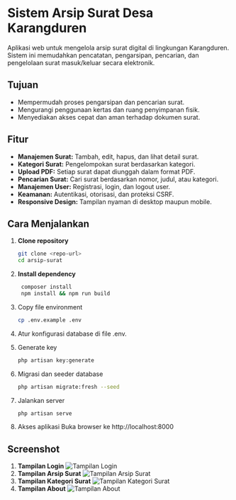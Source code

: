 # Sistem Arsip Surat Desa Karangduren

Aplikasi web untuk mengelola arsip surat digital di lingkungan Karangduren. Sistem ini memudahkan pencatatan, pengarsipan, pencarian, dan pengelolaan surat masuk/keluar secara elektronik.

## Tujuan

- Mempermudah proses pengarsipan dan pencarian surat.
- Mengurangi penggunaan kertas dan ruang penyimpanan fisik.
- Menyediakan akses cepat dan aman terhadap dokumen surat.

## Fitur

- **Manajemen Surat:** Tambah, edit, hapus, dan lihat detail surat.
- **Kategori Surat:** Pengelompokan surat berdasarkan kategori.
- **Upload PDF:** Setiap surat dapat diunggah dalam format PDF.
- **Pencarian Surat:** Cari surat berdasarkan nomor, judul, atau kategori.
- **Manajemen User:** Registrasi, login, dan logout user.
- **Keamanan:** Autentikasi, otorisasi, dan proteksi CSRF.
- **Responsive Design:** Tampilan nyaman di desktop maupun mobile.

## Cara Menjalankan

1. **Clone repository**
   ```bash
   git clone <repo-url>
   cd arsip-surat

2. **Install dependency**
   ```bash
    composer install 
    npm install && npm run build

3. Copy file environment
    ```bash
    cp .env.example .env

4. Atur konfigurasi database di file .env.

5. Generate key
    ```bash
    php artisan key:generate

7. Migrasi dan seeder database
    ```bash
    php artisan migrate:fresh --seed

9. Jalankan server
    ```bash
    php artisan serve

11. Akses aplikasi Buka browser ke http://localhost:8000

## Screenshot
1. **Tampilan Login**
![Tampilan Login](image.png)
2. **Tampilan Arsip Surat**
![Tampilan Arsip Surat](image-1.png)
3. **Tampilan Kategori Surat**
![Tampilan Kategori Surat](image-2.png)
4. **Tampilan About**
![Tampilan About](image-3.png)
